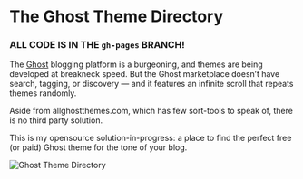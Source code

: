 The Ghost Theme Directory
=========================

### ALL CODE IS IN THE `gh-pages` BRANCH!

The [Ghost](http://ghost.org) blogging platform is a burgeoning, and themes are being developed at breakneck speed. But the Ghost marketplace doesn’t have search, tagging, or discovery — and it features an infinite scroll that repeats themes randomly.

Aside from allghostthemes.com, which has few sort-tools to speak of, there is no third party solution.

This is my opensource solution-in-progress: a place to find the perfect free (or paid) Ghost theme for the tone of your blog.

![Ghost Theme Directory](http://curiositry.github.io/ghost-theme-directory/img/ghost-theme-directory.png)
